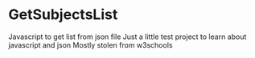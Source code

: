 # GetSubjectsList
Javascript to get list from json file
Just a little test project to learn about javascript and json
Mostly stolen from w3schools

